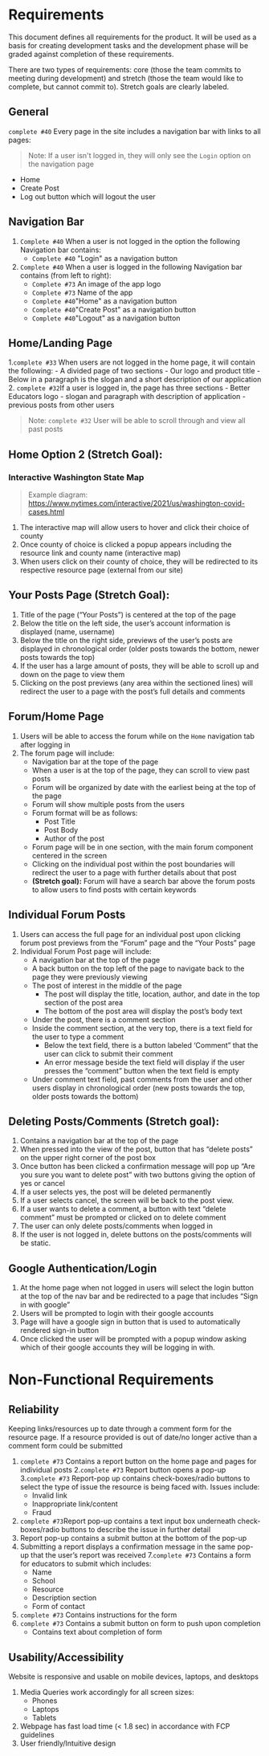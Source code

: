 # Requirements
This document defines all requirements for the product. It will be used as a basis for creating development tasks and the development phase will be graded against completion of these requirements.

There are two types of requirements: core (those the team commits to meeting during development) and stretch (those the team would like to complete, but cannot commit to). Stretch goals are clearly labeled.

## General 
`complete #40` Every page in the site includes a navigation bar with links to all pages:
<br />
> Note: If a user isn't logged in, they will only see the `Login` option on the navigation page
- Home
- Create Post 
- Log out button which will logout the user

## Navigation Bar
1. `Complete #40` When a user is not logged in the option the following Navigation bar contains:
    - `Complete #40` "Login" as a navigation button 
2. `Complete #40` When a user is logged in the following Navigation bar contains (from left to right): 
    - `Complete #73` An image of the app logo 
    - `Complete #73` Name of the app
    - `Complete #40`"Home" as a navigation button
    - `Complete #40`"Create Post" as a navigation button
    - `Complete #40`"Logout" as a navigation button
    
## Home/Landing Page
1.`complete #33` When users are not logged in the home page, it will contain the following:
    - A divided page of two sections
    - Our logo and product title 
    - Below in a paragraph is the slogan and a short description of our application
2. `complete #32`If a user is logged in, the page has three sections
    - Better Educators logo
    - slogan and paragraph with description of application
    - previous posts from other users
 > Note: `complete #32` User will be able to scroll through and view all past posts

## Home Option 2 (Stretch Goal): 
### Interactive Washington State Map
> Example diagram:  https://www.nytimes.com/interactive/2021/us/washington-covid-cases.html
1. The interactive map will allow users to hover and click their choice of county
2. Once county of choice is clicked a popup appears including the resource link and county name (interactive map)
3. When users click on their county of choice, they will be redirected to its respective resource page (external from our site)

## Your Posts Page (Stretch Goal):
1. Title of the page (“Your Posts”) is centered at the top of the page
2. Below the title on the left side, the user’s account information is displayed (name, username)
3. Below the title on the right side, previews of the user’s posts are displayed in chronological order (older posts towards the bottom, newer posts towards the top)
4. If the user has a large amount of posts, they will be able to scroll up and down on the page to view them
5. Clicking on the post previews (any area within the sectioned lines) will redirect the user to a page with the post’s full details and comments

## Forum/Home Page
1. Users will be able to access the forum while on the `Home` navigation tab after logging in
2. The forum page will include:
    - Navigation bar at the tope of the page
    - When a user is at the top of the page, they can scroll to view past posts
    - Forum will be organized by date with the earliest being at the top of the page
    - Forum will show multiple posts from the users
    - Forum format will be as follows: 
       - Post Title
       - Post Body
       - Author of the post
    - Forum page will be in one section, with the main forum component centered in the screen
    - Clicking on the individual post within the post boundaries will redirect the user to a page with further details about that post
    - **(Stretch goal):** Forum will have a search bar above the forum posts to allow users to find posts with certain keywords

## Individual Forum Posts

1. Users can access the full page for an individual post upon clicking forum post previews from the “Forum” page and the “Your Posts” page
2. Individual Forum Post page will include:
    - A navigation bar at the top of the page
    - A back button on the top left of the page to navigate back to the page they were previously viewing
    - The post of interest in the middle of the page
        - The post will display the title, location, author, and date in the top section of the post area
        - The bottom of the post area will display the post’s body text
    - Under the post, there is a comment section
    - Inside the comment section, at the very top, there is a text field for the user to type a comment
        - Below the text field, there is a button labeled ‘Comment” that the user can click to submit their comment
        - An error message beside the text field will display if the user presses the “comment” button when the text field is empty
    - Under comment text field, past comments from the user and other users display in chronological order (new posts towards the top, older posts towards the bottom)

## Deleting Posts/Comments (Stretch goal):
1. Contains a navigation bar at the top of the page
1. When pressed into the view of the post, button that has “delete posts” on the upper right corner of the post box
1. Once button has been clicked a confirmation message will pop up “Are you sure you want to delete post” with two buttons giving the option of yes or cancel
1. If a user selects yes, the post will be deleted permanently
1. If a user selects cancel, the screen will be back to the post view.
1. If a user wants to delete a comment, a button with text “delete comment” must be prompted or clicked on to delete comment
1. The user can only delete posts/comments when logged in
1. If the user is not logged in, delete buttons on the posts/comments will be static.

## Google Authentication/Login 
1. At the home page when not logged in users will select the login button at the top of the nav bar and be redirected to a page that includes “Sign in with google” 
2. Users will be prompted to login with their google accounts
3. Page will have a google sign in button that is used to automatically rendered sign-in button
4. Once clicked the user will be prompted with a popup window asking which of their google accounts they will be logging in with.

# Non-Functional Requirements

## Reliability 
Keeping links/resources up to date through a comment form for the resource page. If a resource provided is out of date/no longer active than a comment form could be submitted

1. `complete #73` Contains a report button on the home page and pages for individual posts
2.`complete #73` Report button opens a pop-up
3.`complete #73` Report-pop up contains check-boxes/radio buttons to select the type of issue the resource is being faced with. Issues include:
    - Invalid link
    - Inappropriate link/content
    - Fraud
4. `complete #73`Report pop-up contains a text input box underneath check-boxes/radio buttons to describe the issue in further detail 
5. Report pop-up contains a submit button at the bottom of the pop-up
6. Submitting a report displays a confirmation message in the same pop-up that the user’s report was received
7.`complete #73` Contains a form for educators to submit which includes:
    - Name 
    - School 
    - Resource 
    - Description section 
    - Form of contact
8. `complete #73` Contains instructions for the form
9. `complete #73` Contains a submit button on form to push upon completion
    - Contains text about completion of form

## Usability/Accessibility
Website is responsive and usable on mobile devices, laptops, and desktops

1. Media Queries work accordingly for all screen sizes:
    - Phones
    - Laptops
    - Tablets
2. Webpage has fast load time (< 1.8 sec) in accordance with FCP guidelines
3. User friendly/Intuitive design


